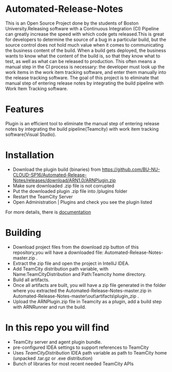 # Automated-Release-Notes 
This is an Open Source Project done by the students of Boston University.Releasing software with a Continuous Integration (CI) Pipeline can greatly increase the speed with which code gets released.This is great for developers to determine the source of a bug in a particular build, but the source control does not hold much value when it comes to communicating the business content of the build. When a build gets deployed, the business wants to know what the content of the build is, so that they know what to test, as well as what can be released to production. This often means a manual step in the CI process is necessary: the developer must look up the work items in the work item tracking software, and enter them manually into the release tracking software. The goal of this project is to eliminate that manual step of entering release notes by integrating the build pipeline with Work Item Tracking software. 

# Features 
Plugin is an efficient tool to eliminate the manual step of entering release notes by integrating the build pipeline(Teamcity) with work item tracking software(Visual Studio). 

# Installation
* Download the plugin build (binaries) from https://github.com/BU-NU-CLOUD-SP16/Automated-Release-Notes/releases/download/ARN1.0/ARNPlugin.zip
* Make sure downloaded .zip file is not corrupted
* Put the downloaded plugin .zip file into <TeamCity Data Directory>/plugins folder
* Restart the TeamCity Server
* Open Administration | Plugins and check you see the plugin listed

For more details, there is [documentation](http://confluence.jetbrains.net/display/TCD7/Installing+Additional+Plugins)

# Building
 * Download project files from the download zip button of this repository,you will have a downloaded file: Automated-Release-Notes-master.zip .
 * Extract the zip file and open the project in IntelliJ IDEA.
 * Add TeamCity distribution path variable, with Name:TeamCityDistribution and Path:Teamcity home directory.
 * Build all artifacts.
 * Once all artifacts are built, you will have a zip file generated in the folder where you extracted the Automated-Release-Notes-master.zip  in Automated-Release-Notes-master\out\artifacts\plugin_zip .
 * Upload the ARNPlugin.zip file in Teamcity as a plugin, add a build step with ARNRunner and run the build.

# In this repo you will find 
* TeamCity server and agent plugin bundle.
* pre-configured IDEA settings to support references to TeamCity
* Uses $TeamCityDistribution$ IDEA path variable as path to TeamCity home (unpacked .tar.gz or .exe distribution)
* Bunch of libraries for most recent needed TeamCity APIs



